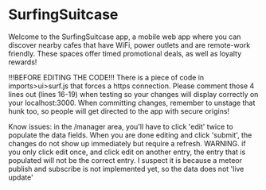 # SurfingSuitcase
Welcome to the SurfingSuitcase app, a mobile web app where you can discover nearby cafes that have WiFi, power outlets and are remote-work friendly.
These spaces offer timed promotional deals, as well as loyalty rewards!

!!!BEFORE EDITING THE CODE!!!
There is a piece of code in imports>ui>surf.js that forces a https connection. Please comment those 4 lines out (lines 16-19) when testing
so your changes will display correctly on your localhost:3000. When committing changes, remember to unstage that hunk too, so people will get directed
to the app with secure origins!

Know issues: in the /manager area, you'll have to click 'edit' twice to populate the data fields. When you are done editing and click 'submit', the changes do not show up immediately but require a refresh. WARNING. if you only click edit once, and click edit on another entry, the entry that is populated will not be the correct entry. I suspect it is because a meteor publish and subscribe is not implemented yet, so the data does not 'live update'

